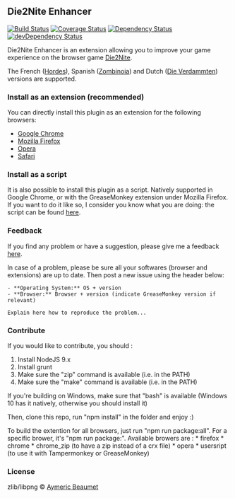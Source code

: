 ## Die2Nite Enhancer

[![Build Status](https://travis-ci.org/aymericbeaumet/die2nite_enhancer.png?branch=master)](https://travis-ci.org/aymericbeaumet/die2nite_enhancer) [![Coverage Status](https://coveralls.io/repos/aymericbeaumet/die2nite_enhancer/badge.png?branch=master)](https://coveralls.io/r/aymericbeaumet/die2nite_enhancer?branch=master) [![Dependency Status](https://david-dm.org/aymericbeaumet/die2nite_enhancer.png?theme=shields.io)](https://david-dm.org/aymericbeaumet/die2nite_enhancer) [![devDependency Status](https://david-dm.org/aymericbeaumet/die2nite_enhancer/dev-status.png?theme=shields.io)](https://david-dm.org/aymericbeaumet/die2nite_enhancer#info=devDependencies)

Die2Nite Enhancer is an extension allowing you to improve your game experience on the browser game [Die2Nite](http://www.die2nite.com/).

The French ([Hordes](http://www.hordes.fr/)), Spanish ([Zombinoia](http://www.zombinoia.com/)) and Dutch ([Die Verdammten](http://www.dieverdammten.de/)) versions are supported.

### Install as an extension (recommended)

You can directly install this plugin as an extension for the following browsers:
- [Google Chrome](https://chrome.google.com/webstore/detail/die2nite-enhancer/imkkdabijgkodinlhgncdfmghdcdacmg)
- [Mozilla Firefox](https://addons.mozilla.org/en-US/firefox/addon/die2nite_enhancer/)
- [Opera](https://addons.opera.com/en/extensions/details/die2nite-enhancer/)
- [Safari](http://safariaddons.com/en-US/safari/addon/227)

### Install as a script

It is also possible to install this plugin as a script. Natively supported in Google Chrome, or with the GreaseMonkey extension under Mozilla Firefox. If you want to do it like so, I consider you know what you are doing: the script can be found [here](http://userscripts.org/scripts/show/242398).

### Feedback

If you find any problem or have a suggestion, please give me a feedback [here](https://github.com/aymericbeaumet/die2nite_enhancer/issues).

In case of a problem, please be sure all your softwares (browser and extensions) are up to date. Then post a new issue using the header below:

```
- **Operating System:** OS + version
- **Browser:** Browser + version (indicate GreaseMonkey version if relevant)

Explain here how to reproduce the problem...
```

### Contribute

If you would like to contribute, you should :

1. Install NodeJS 9.x
2. Install grunt 
3. Make sure the "zip" command is available (i.e. in the PATH)
4. Make sure the "make" command is available (i.e. in the PATH)

If you're building on Windows, make sure that "bash" is available (Windows 10 has it natively, otherwise you should install it)

Then, clone this repo, run "npm install" in the folder and enjoy :)

To build the extention for all browsers, just run "npm run package:all". For a specific brower, it's "npm run package:<BROWER>". Available browers are :
	* firefox
	* chrome
	* chrome_zip (to have a zip instead of a crx file)
	* opera
	* usersript (to use it with Tampermonkey or GreaseMonkey)

### License

zlib/libpng © [Aymeric Beaumet](http://beaumet.me)
